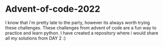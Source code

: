 # Advent-of-code-2022

I know that i'm pretty late to the party, however its always worth trying these challenges. 
These challenges from advent of code are a fun way to practice and learn python. 
I have created a repository where i would share all my solutions from DAY 2 :) 
